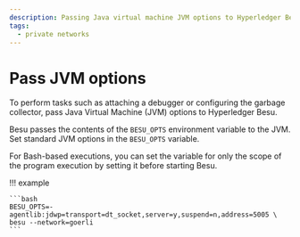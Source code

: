 ```yaml
---
description: Passing Java virtual machine JVM options to Hyperledger Besu at runtime
tags:
  - private networks
---
```


# Pass JVM options

To perform tasks such as attaching a debugger or configuring the garbage collector, pass Java
Virtual Machine (JVM) options to Hyperledger Besu.

Besu passes the contents of the `BESU_OPTS` environment variable to the JVM. Set standard JVM
options in the `BESU_OPTS` variable.

For Bash-based executions, you can set the variable for only the scope of the program execution by
setting it before starting Besu.

!!! example

    ```bash
    BESU_OPTS=-agentlib:jdwp=transport=dt_socket,server=y,suspend=n,address=5005 \
    besu --network=goerli
    ```
